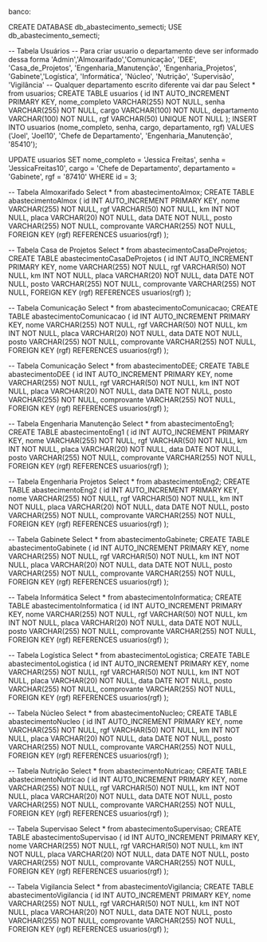 banco: 

CREATE DATABASE db_abastecimento_semecti; 
USE db_abastecimento_semecti;

-- Tabela Usuários
-- Para criar usuario o departamento deve ser informado dessa forma 'Admin','Almoxarifado','Comunicação', 'DEE', 'Casa_de_Projetos', 'Engenharia_Manutenção', 'Engenharia_Projetos', 'Gabinete','Logística', 'Informática', 'Núcleo', 'Nutrição', 'Supervisão', 'Vigilância'
-- Qualquer departamento escrito diferente vai dar pau
Select * from usuarios;
CREATE TABLE usuarios ( 
	id INT AUTO_INCREMENT PRIMARY KEY, 
	nome_completo VARCHAR(255) NOT NULL, 
	senha VARCHAR(255) NOT NULL, 
	cargo VARCHAR(100) NOT NULL, 
	departamento VARCHAR(100) NOT NULL, 
	rgf VARCHAR(50) UNIQUE NOT NULL 
);
INSERT INTO usuarios (nome_completo, senha, cargo, departamento, rgf) VALUES ('Joel', 'Joel10', 'Chefe de Departamento', 'Engenharia_Manutenção', '85410');

UPDATE usuarios 
SET 
    nome_completo = 'Jessica Freitas', 
    senha = 'JessicaFreitas10', 
    cargo = 'Chefe de Departamento', 
    departamento = 'Gabinete', 
    rgf = '87410' 
WHERE id = 3;


-- Tabela Almoxarifado
Select * from abastecimentoAlmox;
CREATE TABLE abastecimentoAlmox ( 
	id INT AUTO_INCREMENT PRIMARY KEY, 
    nome VARCHAR(255) NOT NULL, 
    rgf VARCHAR(50) NOT NULL, 
    km INT NOT NULL, 
    placa VARCHAR(20) NOT NULL, 
    data DATE NOT NULL, 
    posto VARCHAR(255) NOT NULL, 
    comprovante VARCHAR(255) NOT NULL, 
    FOREIGN KEY (rgf) REFERENCES usuarios(rgf) 
);


-- Tabela Casa de Projetos
Select * from abastecimentoCasaDeProjetos;
CREATE TABLE abastecimentoCasaDeProjetos ( 
	id INT AUTO_INCREMENT PRIMARY KEY, 
    nome VARCHAR(255) NOT NULL, 
    rgf VARCHAR(50) NOT NULL, 
    km INT NOT NULL, 
    placa VARCHAR(20) NOT NULL, 
    data DATE NOT NULL, 
    posto VARCHAR(255) NOT NULL, 
    comprovante VARCHAR(255) NOT NULL,
    FOREIGN KEY (rgf) REFERENCES usuarios(rgf) 
);


-- Tabela Comunicação
Select * from abastecimentoComunicacao;
CREATE TABLE abastecimentoComunicacao ( 
	id INT AUTO_INCREMENT PRIMARY KEY, 
    nome VARCHAR(255) NOT NULL, 
    rgf VARCHAR(50) NOT NULL, 
    km INT NOT NULL, 
    placa VARCHAR(20) NOT NULL, 
    data DATE NOT NULL, 
    posto VARCHAR(255) NOT NULL, 
    comprovante VARCHAR(255) NOT NULL,
    FOREIGN KEY (rgf) REFERENCES usuarios(rgf) 
);


-- Tabela Comunicação
Select * from abastecimentoDEE;
CREATE TABLE abastecimentoDEE ( 
	id INT AUTO_INCREMENT PRIMARY KEY, 
    nome VARCHAR(255) NOT NULL, 
    rgf VARCHAR(50) NOT NULL, 
    km INT NOT NULL, 
    placa VARCHAR(20) NOT NULL, 
    data DATE NOT NULL, 
    posto VARCHAR(255) NOT NULL, 
    comprovante VARCHAR(255) NOT NULL,
    FOREIGN KEY (rgf) REFERENCES usuarios(rgf) 
);


-- Tabela Engenharia Manutenção
Select * from abastecimentoEng1;
CREATE TABLE abastecimentoEng1 ( 
	id INT AUTO_INCREMENT PRIMARY KEY, 
    nome VARCHAR(255) NOT NULL, 
    rgf VARCHAR(50) NOT NULL, 
    km INT NOT NULL, 
    placa VARCHAR(20) NOT NULL, 
    data DATE NOT NULL, 
    posto VARCHAR(255) NOT NULL, 
    comprovante VARCHAR(255) NOT NULL,
    FOREIGN KEY (rgf) REFERENCES usuarios(rgf) 
);


-- Tabela Engenharia Projetos
Select * from abastecimentoEng2;
CREATE TABLE abastecimentoEng2 ( 
	id INT AUTO_INCREMENT PRIMARY KEY, 
    nome VARCHAR(255) NOT NULL, 
    rgf VARCHAR(50) NOT NULL, 
    km INT NOT NULL, 
    placa VARCHAR(20) NOT NULL, 
    data DATE NOT NULL, 
    posto VARCHAR(255) NOT NULL, 
    comprovante VARCHAR(255) NOT NULL,
    FOREIGN KEY (rgf) REFERENCES usuarios(rgf) 
);


-- Tabela Gabinete
Select * from abastecimentoGabinete;
CREATE TABLE abastecimentoGabinete ( 
	id INT AUTO_INCREMENT PRIMARY KEY, 
    nome VARCHAR(255) NOT NULL, 
    rgf VARCHAR(50) NOT NULL, 
    km INT NOT NULL, 
    placa VARCHAR(20) NOT NULL, 
    data DATE NOT NULL, 
    posto VARCHAR(255) NOT NULL, 
    comprovante VARCHAR(255) NOT NULL,
    FOREIGN KEY (rgf) REFERENCES usuarios(rgf) 
);


-- Tabela Informática
Select * from abastecimentoInformatica;
CREATE TABLE abastecimentoInformatica ( 
	id INT AUTO_INCREMENT PRIMARY KEY, 
    nome VARCHAR(255) NOT NULL, 
    rgf VARCHAR(50) NOT NULL, 
    km INT NOT NULL, 
    placa VARCHAR(20) NOT NULL, 
    data DATE NOT NULL, 
    posto VARCHAR(255) NOT NULL, 
    comprovante VARCHAR(255) NOT NULL,
    FOREIGN KEY (rgf) REFERENCES usuarios(rgf) 
);


-- Tabela Logística
Select * from abastecimentoLogistica;
CREATE TABLE abastecimentoLogistica ( 
	id INT AUTO_INCREMENT PRIMARY KEY, 
    nome VARCHAR(255) NOT NULL, 
    rgf VARCHAR(50) NOT NULL, 
    km INT NOT NULL, 
    placa VARCHAR(20) NOT NULL, 
    data DATE NOT NULL, 
    posto VARCHAR(255) NOT NULL, 
    comprovante VARCHAR(255) NOT NULL,
    FOREIGN KEY (rgf) REFERENCES usuarios(rgf) 
);


-- Tabela Núcleo
Select * from abastecimentoNucleo;
CREATE TABLE abastecimentoNucleo ( 
	id INT AUTO_INCREMENT PRIMARY KEY, 
    nome VARCHAR(255) NOT NULL, 
    rgf VARCHAR(50) NOT NULL, 
    km INT NOT NULL, 
    placa VARCHAR(20) NOT NULL, 
    data DATE NOT NULL, 
    posto VARCHAR(255) NOT NULL, 
    comprovante VARCHAR(255) NOT NULL,
    FOREIGN KEY (rgf) REFERENCES usuarios(rgf) 
);


-- Tabela Nutrição 
Select * from abastecimentoNutricao;
CREATE TABLE abastecimentoNutricao ( 
	id INT AUTO_INCREMENT PRIMARY KEY, 
    nome VARCHAR(255) NOT NULL, 
    rgf VARCHAR(50) NOT NULL, 
    km INT NOT NULL, 
    placa VARCHAR(20) NOT NULL, 
    data DATE NOT NULL, 
    posto VARCHAR(255) NOT NULL, 
    comprovante VARCHAR(255) NOT NULL,
    FOREIGN KEY (rgf) REFERENCES usuarios(rgf) 
);


-- Tabela Supervisao 
Select * from abastecimentoSupervisao;
CREATE TABLE abastecimentoSupervisao ( 
	id INT AUTO_INCREMENT PRIMARY KEY, 
    nome VARCHAR(255) NOT NULL, 
    rgf VARCHAR(50) NOT NULL, 
    km INT NOT NULL, 
    placa VARCHAR(20) NOT NULL, 
    data DATE NOT NULL, 
    posto VARCHAR(255) NOT NULL, 
    comprovante VARCHAR(255) NOT NULL,
    FOREIGN KEY (rgf) REFERENCES usuarios(rgf) 
);


-- Tabela Vigilancia 
Select * from abastecimentoVigilancia;
CREATE TABLE abastecimentoVigilancia ( 
	id INT AUTO_INCREMENT PRIMARY KEY, 
    nome VARCHAR(255) NOT NULL, 
    rgf VARCHAR(50) NOT NULL, 
    km INT NOT NULL, 
    placa VARCHAR(20) NOT NULL, 
    data DATE NOT NULL, 
    posto VARCHAR(255) NOT NULL, 
    comprovante VARCHAR(255) NOT NULL,
    FOREIGN KEY (rgf) REFERENCES usuarios(rgf) 
);




